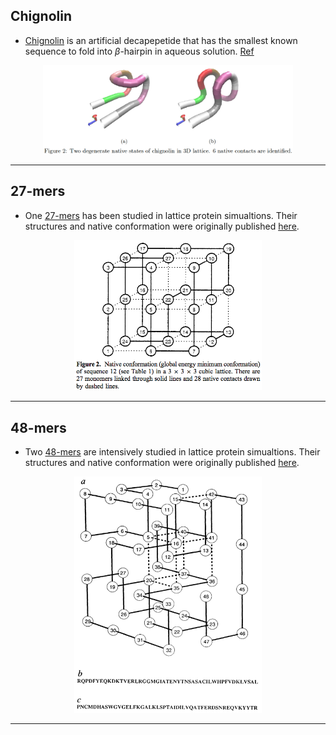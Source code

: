 Chignolin
----------------

* [Chignolin](http://www.rcsb.org/pdb/explore.do?structureId=1UAO) is an artificial decapepetide that has the smallest known sequence to fold into $\beta$-hairpin in aqueous solution. [Ref](http://www.sciencedirect.com/science/article/pii/S0969212604002424)

<p align="center">
<img src=".images/chignolin.png" width="400"/>
</p>

--------

27-mers
----------------

* One [27-mers](https://www.nature.com/articles/379096a0) has been studied in lattice protein simualtions. Their structures and native conformation were originally published [here](https://pubs.acs.org/doi/pdf/10.1021/jp972648c).

<p align="center">
<img src=".images/27mer.png" width="300"/>
</p>

--------

48-mers
----------------

* Two [48-mers](https://www.nature.com/articles/379096a0) are intensively studied in lattice protein simualtions. Their structures and native conformation were originally published [here](https://www.nature.com/articles/379096a0).

<p align="center">
<img src=".images/48mer.png" width="300"/>
</p>

--------